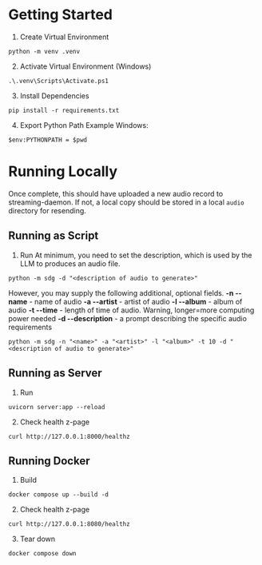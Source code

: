 # Getting Started

1. Create Virtual Environment
```
python -m venv .venv
```

2. Activate Virtual Environment (Windows)
```
.\.venv\Scripts\Activate.ps1 
```

3. Install Dependencies
```
pip install -r requirements.txt
```

4. Export Python Path 
Example Windows:
```
$env:PYTHONPATH = $pwd
```

# Running Locally
Once complete, this should have uploaded a new audio record to streaming-daemon. If not, a local copy should be stored in a local `audio` directory for resending.

## Running as Script
1. Run
At minimum, you need to set the description, which is used by the LLM to produces an audio file.
```
python -m sdg -d "<description of audio to generate>"
```

However, you may supply the following additional, optional fields.
**-n --name** - name of audio
**-a --artist** - artist of audio
**-l --album** - album of audio
**-t --time** - length of time of audio. Warning, longer=more computing power needed
**-d --description** - a prompt describing the specific audio requirements
```
python -m sdg -n "<name>" -a "<artist>" -l "<album>" -t 10 -d "<description of audio to generate>"
```

## Running as Server
1. Run
```
uvicorn server:app --reload
```
2. Check health z-page
```
curl http://127.0.0.1:8000/healthz
```

## Running Docker
1. Build
```
docker compose up --build -d
```
2. Check health z-page
```
curl http://127.0.0.1:8080/healthz
```
3. Tear down
```
docker compose down
```
